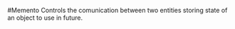 #Memento
Controls the comunication between two entities storing state of an object to use
in future.
